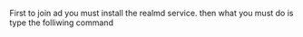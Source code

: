 First to join ad you must install the realmd service.
then what you must do is type the folliwing command 
